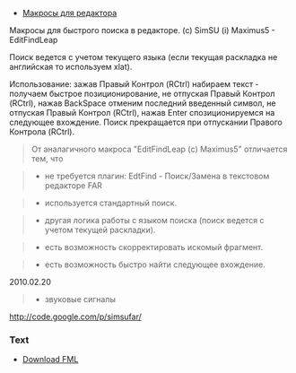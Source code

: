   * [Макросы для редактора](Editor.md)

Макросы для быстрого поиска в редакторе. (с) SimSU (i) Maximus5 - EditFindLeap

Поиск ведется с учетом текущего языка (если текущая раскладка не английская то используем xlat).

Использование: зажав Правый Контрол (RCtrl) набираем текст - получаем быстрое позиционирование, не отпуская Правый Контрол (RCtrl), нажав BackSpace отменим последний введенный символ, не отпуская Правый Контрол (RCtrl), нажав Enter спозиционируемся на следующее вхождение. Поиск прекращается при отпускании Правого Контрола (RCtrl).

> От аналагичного макроса "EditFindLeap (с) Maximus5" отличается тем, что

> + не требуется плагин: EdtFind - Поиск/Замена в текстовом редакторе FAR

> + используется стандартный поиск.

> + другая логика работы с языком поиска (поиск ведется с учетом текущей раскладки).

> + есть возможность скорректировать искомый фрагмент.

> + есть возможность быстро найти следующее вхождение.

2010.02.20

> + звуковые сигналы

http://code.google.com/p/simsufar/
### Text ###

  * [Download FML](http://far-macro-library.googlecode.com/svn/trunk/Editor/EDITOR%20IncrementSearch.fml)